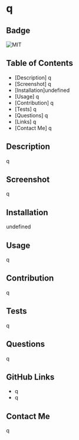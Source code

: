 # **q**

## Badge

![MIT](https://img.shields.io/badge/MIT-MIT-red)

## Table of Contents

-   [Description] q
-   [Screenshot] q
-   [Installation]undefined
-   [Usage] q
-   [Contribution] q
-   [Tests] q
-   [Questions] q
-   [Links] q
-   [Contact Me] q

## Description

q

## Screenshot

q

## Installation

undefined

## Usage

q

## Contribution

q

## Tests

q

## Questions

q

## GitHub Links

-   q
-   q

## Contact Me

q
